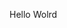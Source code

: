 Hello Wolrd



















































































































































































































































































































































































































































































































































































































































































































































































































































































































































































































